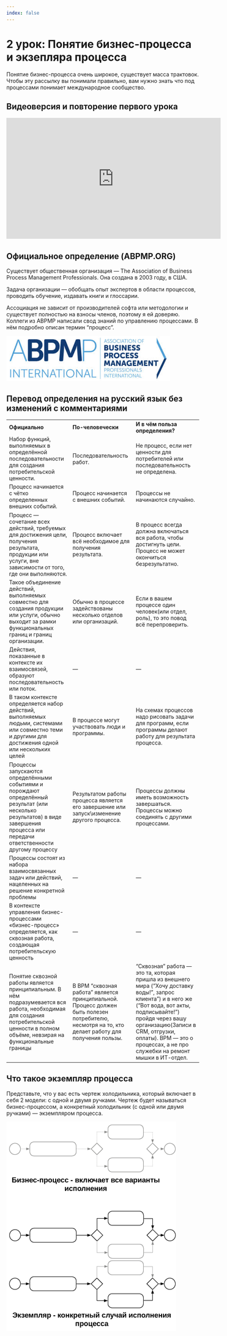 ```yaml
---
index: false
---
```


# 2 урок:  Понятие бизнес-процесса и экзепляра процесса

Понятие бизнес-процесса очень широкое, существует масса трактовок. Чтобы эту рассылку вы понимали правильно, вам нужно знать что под процессами понимает международное сообщество.

## Видеоверсия и повторение первого урока

<iframe width="560" height="315" src="https://www.youtube.com/embed/iFPKWpHA9pk?si=BOxh7YNDD3WQQHdh" title="YouTube video player" frameborder="0" allow="accelerometer; autoplay; clipboard-write; encrypted-media; gyroscope; picture-in-picture; web-share" referrerpolicy="strict-origin-when-cross-origin" allowfullscreen></iframe>

## Официальное определение (ABPMP.ORG)

Существует общественная организация — The Association of Business Process Management Professionals. Она создана в 2003 году, в США. 

Задача организации — обобщать опыт экспертов в области процессов, проводить обучение, издавать книги и глоссарии.

Ассоциация не зависит от производителей софта или методологии и существует полностью на взносы членов, поэтому я ей доверяю.
Коллеги из ABPMP написали свод знаний по управлению процессами. В нём подробно описан термин “процесс”.  

![image](2_lesson_1.png)


## Перевод определения на русский язык без изменений с комментариями

||||
|--- |--- |--- |
|**Официально**|**По-человечески**|**И в чём польза определения?**|
|Набор функций, выполняемых в определённой последовательности для создания потребительской ценности.|Последовательность работ.|Не процесс, если нет ценности для потребителей или последовательность не определена.|
|Процесс начинается с чётко определенных внешних событий.|Процесс начинается с внешних событий.|Процессы не начинаются случайно.|
|Процесс — сочетание всех действий, требуемых для достижения цели, получения результата, продукции или услуги, вне зависимости от того, где они выполняются.|Процесс включает всё необходимое для получения результата.|В процесс всегда должна включаться вся работа, чтобы достигнуть цели. Процесс не может окончиться безрезультатно.|
|Такое объединение действий, выполняемых совместно для создания продукции или услуги, обычно выходит за рамки функциональных границ и границ организации.|Обычно в процессе задействованы несколько отделов или организаций.|Если в вашем процессе один человек(или отдел, роль), то это повод всё перепроверить.|
|Действия, показанные в контексте их взаимосвязей, образуют последовательность или поток.|—|—|
|В таком контексте определяется набор действий, выполняемых людьми, системами или совместно теми и другими для достижения одной или нескольких целей|В процессе могут участвовать люди и программы.|На схемах процессов надо рисовать задачи для программ, если программы делают работу для результата процесса.|
|Процессы запускаются определёнными событиями и порождают определённый результат (или несколько результатов) в виде завершения процесса или передачи ответственности другому процессу|Результатом работы процесса является его завершение или запуск\изменение другого процесса.|Процессы должны иметь возможность завершаться. Процессы можно соединять с другими процессами.|
|Процессы состоят из набора взаимосвязанных задач или действий, нацеленных на решение конкретной проблемы|—|—|
|В контексте управления бизнес-процессами «бизнес-процесс» определяется, как сквозная работа, создающая потребительскую ценность|—|—|
|Понятие сквозной работы является принципиальным. В нём подразумевается вся работа, необходимая для создания потребительской ценности в полном объёме, невзирая на функциональные границы|В BPM “сквозная работа” является принципиальной. Процесс должен быть полезен потребителю, несмотря на то, кто делает работу для получения пользы.|“Сквозная” работа — это та, которая пришла из внешнего мира (“Хочу доставку воды!”, запрос клиента”) и в него же (“Вот вода, вот акты, подписывайте!”) пройдя через вашу организацию(Записи в CRM, отгрузки, оплаты). BPM — это о процессах, а не про служебки на ремонт мышки в ИТ-отдел.|


## Что такое экземпляр процесса

Представьте, что у вас есть чертеж холодильника, который включает в себя 2 модели: с одной и двумя ручками. Чертеж будет называться бизнес-процессом, а конкретный холодильник (с одной или двумя ручками) — экземпляром процесса.  


![image](2_lesson_2.png)